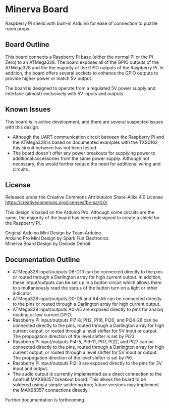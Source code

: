 Minerva Board
=============
Raspberry Pi sheild with built-in Arduino for ease of connection to puzzle room props.

Board Outline
-------------
This board connects a Raspberry Pi base (either the normal Pi or the Pi Zero) to an ATMega328. The board exposes all of the GPIO outputs of the ATMega328 and the the majority of the GPIO outputs of the Raspberry Pi. In addition, the board offers several sockets to enhance the GPIO outputs to provide higher power or match 5V output.

The board is designed to operate from a regulated 5V power supply and interface (almost) exclusively with 5V inputs and outputs.

Known Issues
------------
This board is in active development, and there are several suspected issues with this design:
- Although the UART communication circuit between the Raspberry Pi and the ATMega328 is based on documented examples with the TXS0102, this circuit between has not been tested.
- The board doesn't offer any power breakouts for supplying power to additional accessories from the same power supply. Although not necessary, this would further reduce the need for additional wiring and circuits.

License
-------
Released under the Creative Commons Attributuion Share-Alike 4.0 License  
https://creativecommons.org/licenses/by-sa/4.0/

This design is based on the Arduino Pro. Although some circuits are the same, the majority of the board has been redesigned to create a shield for the Raspberry Pi.  

Original Arduino Mini Design by Team Arduino  
Arduino Pro Mini Design by Spark Fun Electronics  
Minerva Board Design by Decode Detroit  

Documentation Outline
---------------------
- ATMega328 input/outputs D6-D13 can be connected directly to the pins or routed through a Darlington array for high current output. In addition, these intput/outputs can be set up in a button circuit which allows them to simultaneously read the status of the button turn on a light or other indicator.
- ATMega328 input/outputs D0-D5 and A4-A5 can be connected directly to the pins or routed through a Darlington array for high current output.
- ATMega328 input/outputs A0-A5 are exposed directly to pins for analoq reading or low current GPIO.
- Raspberry Pi input/outputs Pi7-8, Pi12, Pi16, Pi20, and Pi24-26 can be connected directly to the pins, routed through a Darlington array for high current output, or routed through a level shifter for 5V input or output. The propogation direction of the level shifter is set by Pi23.
- Raspberry Pi input/outputs Pi4-5, Pi9-11, Pi17, Pi22, and Pi27 can be connected directly to the pins, routed through a Darlington array for high current output, or routed through a level shifter for 5V input or output. The propogation direction of the level shifter is set by Pi6.
- Raspberry Pi input/outputs Pi2-3 are exposed directly to the pins for 3V input and output.
- The audio output is currently implemented as a direct connection to the Adafruit MAX98357 breakout board. This allows the board to be soldered using a simple soldering iron; future versions may implement the MAX98357 connections directly.

Further documentation is forthcoming.

